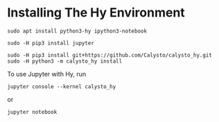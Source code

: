 # Installing The Hy Environment

```
sudo apt install python3-hy ipython3-notebook

sudo -H pip3 install jupyter

sudo -H pip3 install git+https://github.com/Calysto/calysto_hy.git
sudo -H python3 -m calysto_hy install
```

To use Jupyter with Hy, run

```
jupyter console --kernel calysto_hy
```

or

```
jupyter notebook
```
